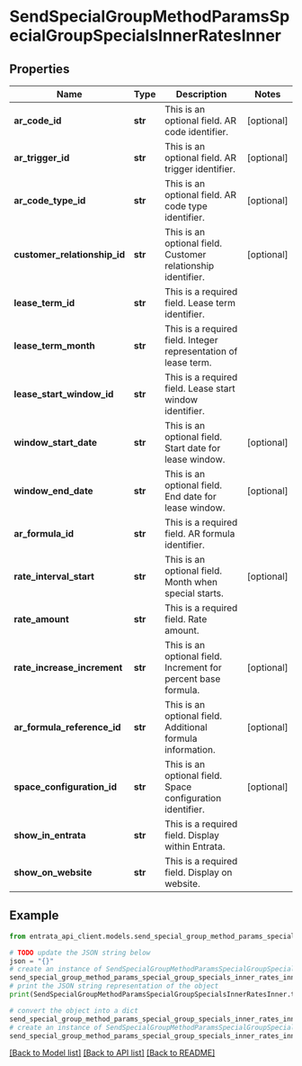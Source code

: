 # SendSpecialGroupMethodParamsSpecialGroupSpecialsInnerRatesInner


## Properties

Name | Type | Description | Notes
------------ | ------------- | ------------- | -------------
**ar_code_id** | **str** | This is an optional field. AR code identifier. | [optional] 
**ar_trigger_id** | **str** | This is an optional field. AR trigger identifier. | [optional] 
**ar_code_type_id** | **str** | This is an optional field. AR code type identifier. | [optional] 
**customer_relationship_id** | **str** | This is an optional field. Customer relationship identifier. | [optional] 
**lease_term_id** | **str** | This is a required field. Lease term identifier. | 
**lease_term_month** | **str** | This is a required field. Integer representation of lease term. | 
**lease_start_window_id** | **str** | This is a required field. Lease start window identifier. | 
**window_start_date** | **str** | This is an optional field. Start date for lease window. | [optional] 
**window_end_date** | **str** | This is an optional field. End date for lease window. | [optional] 
**ar_formula_id** | **str** | This is a required field. AR formula identifier. | 
**rate_interval_start** | **str** | This is an optional field. Month when special starts. | [optional] 
**rate_amount** | **str** | This is a required field. Rate amount. | 
**rate_increase_increment** | **str** | This is an optional field. Increment for percent base formula. | [optional] 
**ar_formula_reference_id** | **str** | This is an optional field. Additional formula information. | [optional] 
**space_configuration_id** | **str** | This is an optional field. Space configuration identifier. | [optional] 
**show_in_entrata** | **str** | This is a required field. Display within Entrata. | 
**show_on_website** | **str** | This is a required field. Display on website. | 

## Example

```python
from entrata_api_client.models.send_special_group_method_params_special_group_specials_inner_rates_inner import SendSpecialGroupMethodParamsSpecialGroupSpecialsInnerRatesInner

# TODO update the JSON string below
json = "{}"
# create an instance of SendSpecialGroupMethodParamsSpecialGroupSpecialsInnerRatesInner from a JSON string
send_special_group_method_params_special_group_specials_inner_rates_inner_instance = SendSpecialGroupMethodParamsSpecialGroupSpecialsInnerRatesInner.from_json(json)
# print the JSON string representation of the object
print(SendSpecialGroupMethodParamsSpecialGroupSpecialsInnerRatesInner.to_json())

# convert the object into a dict
send_special_group_method_params_special_group_specials_inner_rates_inner_dict = send_special_group_method_params_special_group_specials_inner_rates_inner_instance.to_dict()
# create an instance of SendSpecialGroupMethodParamsSpecialGroupSpecialsInnerRatesInner from a dict
send_special_group_method_params_special_group_specials_inner_rates_inner_from_dict = SendSpecialGroupMethodParamsSpecialGroupSpecialsInnerRatesInner.from_dict(send_special_group_method_params_special_group_specials_inner_rates_inner_dict)
```
[[Back to Model list]](../README.md#documentation-for-models) [[Back to API list]](../README.md#documentation-for-api-endpoints) [[Back to README]](../README.md)


